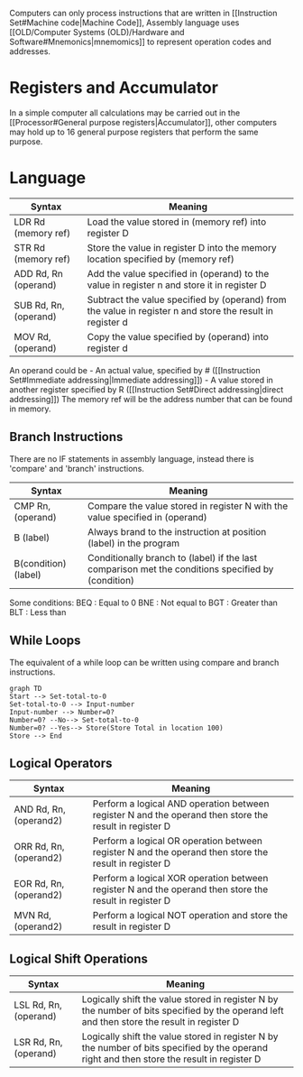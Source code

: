 Computers can only process instructions that are written in [[Instruction Set#Machine code|Machine Code]], Assembly language uses [[OLD/Computer Systems (OLD)/Hardware and Software#Mnemonics|mnemomics]] to represent operation codes and addresses.

# Registers and Accumulator

In a simple computer all calculations may be carried out in the [[Processor#General purpose registers|Accumulator]], other computers may hold up to 16 general purpose registers that perform the same purpose.

# Language

| Syntax                | Meaning                                                                                                   |
| --------------------- | --------------------------------------------------------------------------------------------------------- |
| LDR Rd (memory ref)   | Load the value stored in (memory ref) into register D                                                     |
| STR Rd (memory ref)   | Store the value in register D into the memory location specified by (memory ref)                          |
| ADD Rd, Rn (operand)  | Add the value specified in (operand) to the value in register n and store it in register D                |
| SUB Rd, Rn, (operand) | Subtract the value specified by (operand) from the value in register n and store the result in register d |
| MOV Rd, (operand)     | Copy the value specified by (operand) into register d                                                     |

An operand could be
	- An actual value, specified by # ([[Instruction Set#Immediate addressing|Immediate addressing]])
	-  A value stored in another register specified by R ([[Instruction Set#Direct addressing|direct addressing]])
The memory ref will be the address number that can be found in memory.

## Branch Instructions

There are no IF statements in assembly language, instead there is 'compare' and 'branch' instructions.

| Syntax                  | Meaning                                                                                            |
| ----------------------- | -------------------------------------------------------------------------------------------------- |
| CMP Rn, (operand)       | Compare the value stored in register N with the value specified in (operand)                       |
| B (label)               | Always brand to the instruction at position (label) in the program                                 |
| B(condition)  (label) | Conditionally branch to (label) if the last comparison met the conditions specified by (condition) |

Some conditions:
	BEQ : Equal to 0
	BNE : Not equal to
	BGT : Greater than
	BLT  : Less than

## While Loops

The equivalent of a while loop can be written using compare and branch instructions.
```mermaid
graph TD
Start --> Set-total-to-0
Set-total-to-0 --> Input-number
Input-number --> Number=0?
Number=0? --No--> Set-total-to-0
Number=0? --Yes--> Store(Store Total in location 100)
Store --> End

```
## Logical Operators

| Syntax                 | Meaning                                                                                                |
| ---------------------- | ------------------------------------------------------------------------------------------------------ |
| AND Rd, Rn, (operand2) | Perform a logical AND operation between register N and the operand then store the result in register D |
| ORR Rd, Rn, (operand2) | Perform a logical OR operation between register N and the operand then store the result in register D  |
| EOR Rd, Rn, (operand2) | Perform a logical XOR operation between register N and the operand then store the result in register D |
| MVN Rd, (operand2)     | Perform a logical NOT operation and store the result in register D|

## Logical Shift Operations

| Syntax                | Meaning                                                                                                                                     |
| --------------------- | ------------------------------------------------------------------------------------------------------------------------------------------- |
| LSL Rd, Rn, (operand) | Logically shift the value stored in register N by the number of bits specified by the operand left and then store the result in register D  |
| LSR Rd, Rn, (operand) | Logically shift the value stored in register N by the number of bits specified by the operand right and then store the result in register D |


